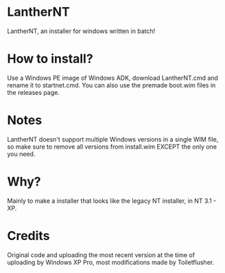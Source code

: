 # LantherNT
LantherNT, an installer for windows written in batch!
# How to install?
Use a Windows PE image of Windows ADK, download LantherNT.cmd and rename it to startnet.cmd.
You can also use the premade boot.wim files in the releases page.
# Notes
LantherNT doesn't support multiple Windows versions in a single WIM file, so make sure to remove all versions from install.wim EXCEPT the only one you need.
# Why?
Mainly to make a installer that looks like the legacy NT installer, in NT 3.1 - XP.
# Credits
Original code and uploading the most recent version at the time of uploading by Windows XP Pro, most modifications made by Toiletflusher.
